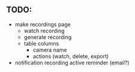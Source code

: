 ## TODO:

- make recordings page
  - watch recording
  - generate recording
  - table columns
    - camera name
    - actions (watch, delete, export)
- notification recording active reminder (email?)